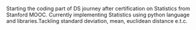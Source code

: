 Starting the coding part of DS journey after certification on Statistics from Stanford MOOC. 
Currently implementing Statistics using python language and libraries.Tackling standard deviation, mean, euclidean distance e.t.c.
